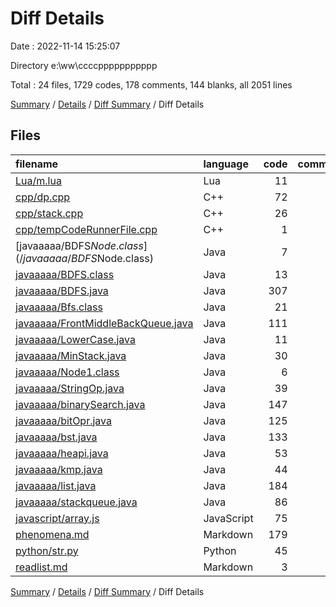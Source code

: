 # Diff Details

Date : 2022-11-14 15:25:07

Directory e:\\ww\\ccccppppppppppp

Total : 24 files,  1729 codes, 178 comments, 144 blanks, all 2051 lines

[Summary](results.md) / [Details](details.md) / [Diff Summary](diff.md) / Diff Details

## Files
| filename | language | code | comment | blank | total |
| :--- | :--- | ---: | ---: | ---: | ---: |
| [Lua/m.lua](/Lua/m.lua) | Lua | 11 | 0 | 2 | 13 |
| [cpp/dp.cpp](/cpp/dp.cpp) | C++ | 72 | 18 | 6 | 96 |
| [cpp/stack.cpp](/cpp/stack.cpp) | C++ | 26 | 1 | 0 | 27 |
| [cpp/tempCodeRunnerFile.cpp](/cpp/tempCodeRunnerFile.cpp) | C++ | 1 | 8 | 1 | 10 |
| [javaaaaa/BDFS$Node.class](/javaaaaa/BDFS$Node.class) | Java | 7 | 0 | 0 | 7 |
| [javaaaaa/BDFS.class](/javaaaaa/BDFS.class) | Java | 13 | 0 | 0 | 13 |
| [javaaaaa/BDFS.java](/javaaaaa/BDFS.java) | Java | 307 | 41 | 38 | 386 |
| [javaaaaa/Bfs.class](/javaaaaa/Bfs.class) | Java | 21 | 0 | 0 | 21 |
| [javaaaaa/FrontMiddleBackQueue.java](/javaaaaa/FrontMiddleBackQueue.java) | Java | 111 | 1 | 5 | 117 |
| [javaaaaa/LowerCase.java](/javaaaaa/LowerCase.java) | Java | 11 | 0 | 1 | 12 |
| [javaaaaa/MinStack.java](/javaaaaa/MinStack.java) | Java | 30 | 12 | 1 | 43 |
| [javaaaaa/Node1.class](/javaaaaa/Node1.class) | Java | 6 | 0 | 0 | 6 |
| [javaaaaa/StringOp.java](/javaaaaa/StringOp.java) | Java | 39 | 16 | 0 | 55 |
| [javaaaaa/binarySearch.java](/javaaaaa/binarySearch.java) | Java | 147 | 16 | 4 | 167 |
| [javaaaaa/bitOpr.java](/javaaaaa/bitOpr.java) | Java | 125 | 14 | 8 | 147 |
| [javaaaaa/bst.java](/javaaaaa/bst.java) | Java | 133 | 14 | 5 | 152 |
| [javaaaaa/heapi.java](/javaaaaa/heapi.java) | Java | 53 | 1 | -1 | 53 |
| [javaaaaa/kmp.java](/javaaaaa/kmp.java) | Java | 44 | 0 | 3 | 47 |
| [javaaaaa/list.java](/javaaaaa/list.java) | Java | 184 | 11 | 2 | 197 |
| [javaaaaa/stackqueue.java](/javaaaaa/stackqueue.java) | Java | 86 | 6 | -3 | 89 |
| [javascript/array.js](/javascript/array.js) | JavaScript | 75 | 10 | 4 | 89 |
| [phenomena.md](/phenomena.md) | Markdown | 179 | 0 | 64 | 243 |
| [python/str.py](/python/str.py) | Python | 45 | 9 | 1 | 55 |
| [readlist.md](/readlist.md) | Markdown | 3 | 0 | 3 | 6 |

[Summary](results.md) / [Details](details.md) / [Diff Summary](diff.md) / Diff Details
